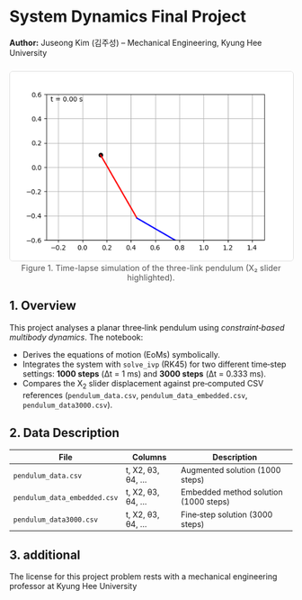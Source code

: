 <h1>System Dynamics Final Project</h1>
<p><strong>Author:</strong> Juseong Kim (김주성) – Mechanical Engineering, Kyung Hee University</p>

<!-- Pendulum simulation (animated GIF) -->
<figure style="text-align:center; margin: 1.5rem 0;">
  <img src="Result/pendulum.gif"
       alt="Animated simulation of the three-link pendulum"
       style="max-width:100%; height:auto; border:1px solid #ddd; border-radius:6px;">
  <figcaption style="font-size:0.9rem; color:#555;">
    Figure&nbsp;1. Time-lapse simulation of the three-link pendulum (X₂ slider highlighted).
  </figcaption>
</figure>


<h2>1. Overview</h2>
<p>This project analyses a planar three‑link pendulum using <em>constraint‑based multibody dynamics</em>.  The notebook:</p>
<ul>
<li>Derives the equations of motion (EoMs) symbolically.</li>
<li>Integrates the system with <code>solve_ivp</code> (RK45) for two different time‑step settings: <strong>1000&nbsp;steps</strong> (&Delta;t&nbsp;=&nbsp;1&nbsp;ms) and <strong>3000&nbsp;steps</strong> (&Delta;t&nbsp;=&nbsp;0.333&nbsp;ms).</li>
<li>Compares the X<sub>2</sub> slider displacement against pre‑computed CSV references (<code>pendulum_data.csv</code>, <code>pendulum_data_embedded.csv</code>, <code>pendulum_data3000.csv</code>).</li>
</ul>

<h2>2. Data Description</h2>
<table>
<thead><tr><th>File</th><th>Columns</th><th>Description</th></tr></thead>
<tbody>
<tr><td><code>pendulum_data.csv</code></td><td>t, X2, θ3, θ4, …</td><td>Augmented solution (1000 steps)</td></tr>
<tr><td><code>pendulum_data_embedded.csv</code></td><td>t, X2, θ3, θ4, …</td><td>Embedded method solution (1000 steps)</td></tr>
<tr><td><code>pendulum_data3000.csv</code></td><td>t, X2, θ3, θ4, …</td><td>Fine‑step solution (3000 steps)</td></tr>
</tbody>
</table>

<h2>3. additional</h2>
<p>The license for this project problem rests with a mechanical engineering professor at Kyung Hee University</p>
